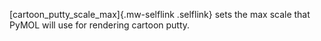 [cartoon_putty_scale_max]{.mw-selflink .selflink} sets the max scale
that PyMOL will use for rendering cartoon putty.
